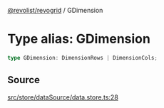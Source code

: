 [@revolist/revogrid](README.md) / GDimension

# Type alias: GDimension

```ts
type GDimension: DimensionRows | DimensionCols;
```

## Source

[src/store/dataSource/data.store.ts:28](https://github.com/revolist/revogrid/blob/ace6403c43f42f0eb026a7e73c0ae179d3a4c66f/src/store/dataSource/data.store.ts#L28)
